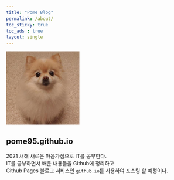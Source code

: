 ```yaml
---
title: "Pome Blog"
permalink: /about/
toc_sticky: true
toc_ads : true
layout: single
---
```


<img width="200" src="/assets/img/profiles/pome.jpeg">

## pome95.github.io


2021 새해 새로운 마음가짐으로 IT를 공부한다. <br/>
IT를 공부하면서 배운 내용들을 Github에 정리하고  
Github Pages 블로그 서비스인 `github.io`를 사용하여 포스팅 할 예정이다.
